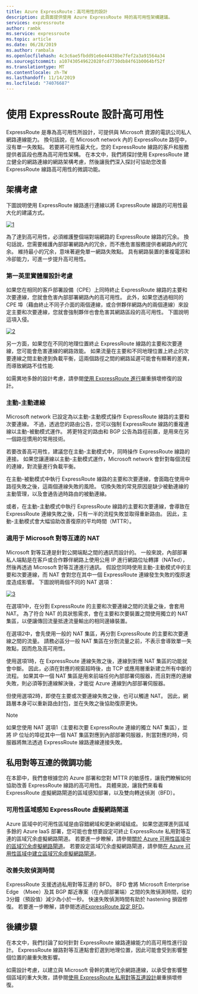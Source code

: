 ```yaml
---
title: Azure ExpressRoute：高可用性的設計
description: 此頁面提供使用 Azure ExpressRoute 時的高可用性架構建議。
services: expressroute
author: rambk
ms.service: expressroute
ms.topic: article
ms.date: 06/28/2019
ms.author: rambala
ms.openlocfilehash: 4c3c6ae5fbdd91e6e44438be7fef2a3a91564a34
ms.sourcegitcommit: a107430549622028fcd7730db84f61b0064bf52f
ms.translationtype: MT
ms.contentlocale: zh-TW
ms.lasthandoff: 11/14/2019
ms.locfileid: "74076687"
---
```

# <a name="designing-for-high-availability-with-expressroute"></a>使用 ExpressRoute 設計高可用性

ExpressRoute 是專為高可用性所設計，可提供與 Microsoft 資源的電訊公司私人網路連線能力。 換句話說，在 Microsoft network 內的 ExpressRoute 路徑中，沒有單一失敗點。 若要將可用性最大化，您的 ExpressRoute 線路的客戶和服務提供者區段也應為高可用性架構。 在本文中，我們將探討使用 ExpressRoute 建立健全的網路連線的網路架構考慮，然後讓我們深入探討可協助您改善 ExpressRoute 線路高可用性的微調功能。


## <a name="architecture-considerations"></a>架構考慮

下圖說明使用 ExpressRoute 線路進行連線以將 ExpressRoute 線路的可用性最大化的建議方式。

 [![1]][1]

為了達到高可用性，必須維護整個端對端網路的 ExpressRoute 線路的冗余。 換句話說，您需要維護內部部署網路內的冗余，而不應危害服務提供者網路內的冗余。 維持最小的冗余，意味著避免單一網路失敗點。 具有網路裝置的重複電源和冷卻能力，可進一步提升高可用性。

### <a name="first-mile-physical-layer-design-considerations"></a>第一英里實體層設計考慮

 如果您在相同的客戶部署設備（CPE）上同時終止 ExpressRoute 線路的主要和次要連線，您就會危害內部部署網路內的高可用性。 此外，如果您透過相同的 CPE 埠（藉由終止不同子介面的兩個連線，或合併夥伴網路內的兩個連線）來設定主要和次要連線，您就會強制夥伴也會危害其網路區段的高可用性。 下圖說明這項入侵。

[![2]][2]

另一方面，如果您在不同的地理位置終止 ExpressRoute 線路的主要和次要連線，您可能會危害連線的網路效能。 如果流量在主要和不同地理位置上終止的次要連線之間主動達到負載平衡，這兩個路徑之間的網路延遲可能會有顯著的差異，而導致網路不佳性能. 

如需異地多餘的設計考慮，請參閱[使用 ExpressRoute 進行][DR]嚴重損壞修復的設計。

### <a name="active-active-connections"></a>主動-主動連線

Microsoft network 已設定為以主動-主動模式操作 ExpressRoute 線路的主要和次要連線。 不過，透過您的路由公告，您可以強制 ExpressRoute 線路的重複連線以主動-被動模式運作。 將更特定的路由和 BGP 公告為路徑前置，是用來在另一個路徑慣用的常用技術。

若要改善高可用性，建議您在主動-主動模式中，同時操作 ExpressRoute 線路的連接。 如果您讓連線以主動-主動模式運作，Microsoft network 會針對每個流程的連線，對流量進行負載平衡。

在主動-被動模式中執行 ExpressRoute 線路的主要和次要連線，會面臨在使用中路徑失敗之後，這兩個連線失敗的風險。 切換失敗的常見原因是缺少被動連線的主動管理，以及會通告過時路由的被動連線。

或者，在主動-主動模式中執行 ExpressRoute 線路的主要和次要連線，會導致在 ExpressRoute 連線失敗之後，只有一半的流程失敗並取得重新路由。 因此，主動-主動模式會大幅協助改善復原的平均時間（MTTR）。

### <a name="nat-for-microsoft-peering"></a>適用于 Microsoft 對等互連的 NAT 

Microsoft 對等互連是針對公開端點之間的通訊而設計的。 一般來說，內部部署私人端點是在客戶或合作夥伴網路上使用公用 IP 進行網路位址轉譯（NATed），然後再透過 Microsoft 對等互連進行通訊。 假設您同時使用主動-主動模式中的主要和次要連線，而 NAT 會對您在其中一個 ExpressRoute 連線發生失敗的復原速度造成影響。 下圖說明兩個不同的 NAT 選項：

[![3]][3]

在選項1中，在分割 ExpressRoute 的主要和次要連線之間的流量之後，會套用 NAT。 為了符合 NAT 的具狀態需求，會在主要和次要裝置之間使用獨立的 NAT 集區，以便讓傳回流量抵達流量輸出的相同邊緣裝置。

在選項2中，會先使用一般的 NAT 集區，再分割 ExpressRoute 的主要和次要連線之間的流量。 請務必區分一般 NAT 集區在分割流量之前，不表示會導致單一失敗點，因而危及高可用性。

使用選項1時，在 ExpressRoute 連線失敗之後，連線到對應 NAT 集區的功能就會中斷。 因此，必須在對應的視窗超時後，由 TCP 或應用層重新建立所有中斷的流程。 如果其中一個 NAT 集區是用來前端任何內部部署伺服器，而且對應的連線失敗，則必須等到連線解決後，才能從 Azure 連線到內部部署伺服器。

但使用選項2時，即使在主要或次要連線失敗之後，也可以觸達 NAT。 因此，網路層本身可以重新路由封包，並在失敗之後協助復原更快。 

> [!NOTE]
> 如果您使用 NAT 選項1（主要和次要 ExpressRoute 連線的獨立 NAT 集區），並將 IP 位址的埠從其中一個 NAT 集區對應到內部部署伺服器，則當對應的時，伺服器將無法透過 ExpressRoute 線路連線連接失敗。
> 

## <a name="fine-tuning-features-for-private-peering"></a>私用對等互連的微調功能

在本節中，我們會根據您的 Azure 部署和您對 MTTR 的敏感性，讓我們瞭解如何協助改善 ExpressRoute 線路的高可用性。 具體來說，讓我們來看看 ExpressRoute 虛擬網路閘道的區域感知部署，以及雙向轉送偵測（BFD）。

### <a name="availability-zone-aware-expressroute-virtual-network-gateways"></a>可用性區域感知 ExpressRoute 虛擬網路閘道

Azure 區域中的可用性區域是由容錯網域和更新網域組成。 如果您選擇進列區域多餘的 Azure IaaS 部署，您可能也會想要設定可終止 ExpressRoute 私用對等互連的區域冗余虛擬網路閘道。 若要進一步瞭解，請參閱[關於 Azure 可用性區域中的區域冗余虛擬網路閘道][zone redundant vgw]。 若要設定區域冗余虛擬網路閘道，請參閱[在 Azure 可用性區域中建立區域冗余虛擬網路閘道][conf zone redundant vgw]。

### <a name="improving-failure-detection-time"></a>改善失敗偵測時間

ExpressRoute 支援透過私用對等互連的 BFD。 BFD 會將 Microsoft Enterprise Edge （Msee）及其 BGP 鄰近專案（在內部部署端）之間的失敗偵測時間，從約3分鐘（預設值）減少為小於一秒。 快速失敗偵測時間有助於 hastening 損毀修復。 若要進一步瞭解，請參閱透過[ExpressRoute 設定 BFD][BFD]。

## <a name="next-steps"></a>後續步驟

在本文中，我們討論了如何針對 ExpressRoute 線路連線能力的高可用性進行設計。 ExpressRoute 線路對等互連點會釘選到地理位置，因此可能會受到影響整個位置的嚴重失敗影響。 

如需設計考慮，以建立與 Microsoft 骨幹的異地冗余網路連線，以承受會影響整個區域的重大失敗，請參閱[使用 ExpressRoute 私用對等互連設計][DR]嚴重損壞修復。

<!--Image References-->
[1]: ./media/designing-for-high-availability-with-expressroute/exr-reco.png "使用 ExpressRoute 連接的建議方式"
[2]: ./media/designing-for-high-availability-with-expressroute/suboptimal-lastmile-connectivity.png "最新的最後英里 連線"
[3]: ./media/designing-for-high-availability-with-expressroute/nat-options.png "NAT 選項"


<!--Link References-->
[zone redundant vgw]: https://docs.microsoft.com/azure/vpn-gateway/about-zone-redundant-vnet-gateways
[conf zone redundant vgw]: https://docs.microsoft.com/azure/vpn-gateway/create-zone-redundant-vnet-gateway
[Configure Global Reach]: https://docs.microsoft.com/azure/expressroute/expressroute-howto-set-global-reach
[BFD]: https://docs.microsoft.com/azure/expressroute/expressroute-bfd
[DR]: https://docs.microsoft.com/azure/expressroute/designing-for-disaster-recovery-with-expressroute-privatepeering




